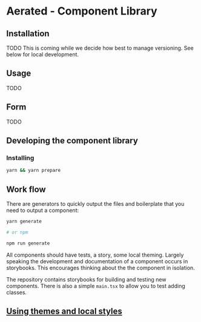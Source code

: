 # Aerated - Component Library

## Installation

TODO This is coming while we decide how best to manage versioning. See below for local development.

<!--
```bash
npm install --save @aerian-studios/aerated@0.0.1
# or
yarn add @aerian-studios/aerated@0.0.1
``` -->

## Usage

TODO

## Form

TODO

## Developing the component library

### Installing

```bash
yarn && yarn prepare
```

## Work flow

There are generators to quickly output the files and boilerplate that you need to output a component:

```bash
yarn generate

# or npm

npm run generate
```

All components should have tests, a story, some local theming. Largely speaking the development and documentation of a component occurs in storybooks. This encourages thinking about the the component in isolation.

The repository contains storybooks for building and testing new components. There is also a simple `main.tsx` to allow you to test adding classes.

## [Using themes and local styles](./src/styles/README.md)
